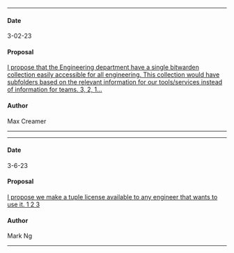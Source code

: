 ***
#### Date
3-02-23
#### Proposal
[I propose that the Engineering department have a single bitwarden collection easily accessible for all engineering. This collection would have subfolders based on the relevant information for our tools/services instead of information for teams. 3, 2, 1...
](https://flipswitch.slack.com/archives/C02GC9LSTFT/p1677789974977969)
#### Author
Max Creamer
***

***
#### Date
3-6-23
#### Proposal
[I propose we make a tuple license available to any engineer that wants to use it. 1 2 3]([https://flipswitch.slack.com/archives/C02GC9LSTFT/p1677789974977969](https://flipswitch.slack.com/archives/C02GC9LSTFT/p1678127547672319))
#### Author
Mark Ng
***
